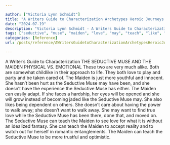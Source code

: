 ```yaml
---

author: ["Victoria Lynn Schmidt"]
title: "A Writers Guide to Characterization Archetypes Heroic Journeys and Other Elements of Dynamic Character Development - part0007_split_007.html"
date: "2024-07-19"
description: "Victoria Lynn Schmidt - A Writers Guide to Characterization Archetypes Heroic Journeys and Other Elements of Dynamic Character Development"
tags: ["seductive", "muse", "maiden", "love", "may", "teach", "like", "walk", "away", "want", "writer", "guide", "characterization", "physical", "v", "emotional", "two", "much", "alike", "somewhat", "childlike", "approach", "life", "play", "party"]
categories: [Reference]
url: /posts/reference/AWritersGuidetoCharacterizationArchetypesHeroicJourneysandOtherElementsofDynamicCharacterDevelopment-part0007split007html

---
```



A Writer’s Guide to Characterization
 THE SEDUCTIVE MUSE AND THE MAIDEN
PHYSICAL VS. EMOTIONAL
These two are very much alike. Both are somewhat childlike in their approach to life. They both love to play and party and be taken cared of. The Maiden is just more youthful and innocent. She hasn’t been hurt as the Seductive Muse may have been, and she doesn’t have the experience the Seductive Muse has either.
The Maiden can easily adapt. If she faces a hardship, her eyes will be opened and she will grow instead of becoming jaded like the Seductive Muse may. She also likes being dependent on others. She doesn’t care about having the power to walk away; she doesn’t want to walk away. She may want to find true love while the Seductive Muse has been there, done that, and moved on.
The Seductive Muse can teach the Maiden to see love for what it is without an idealized fantasy. She can teach the Maiden to accept reality and to watch out for herself in romantic entanglements.
The Maiden can teach the Seductive Muse to be more trustful and optimistic.
